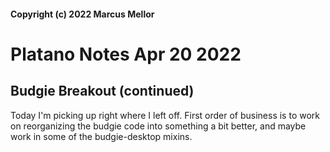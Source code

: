 #### Copyright (c) 2022 Marcus Mellor
# Platano Notes Apr 20 2022

## Budgie Breakout (continued)
Today I'm picking up right where I left off. First order of business is to work on reorganizing the budgie code into something a bit better, and maybe work in some of the budgie-desktop mixins.